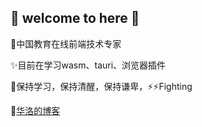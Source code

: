 ## 👋 welcome to here 👋

🤔中国教育在线前端技术专家

✨目前在学习wasm、tauri、浏览器插件

💬保持学习，保持清醒，保持谦卑，⚡⚡Fighting

💬[华洛的博客](https://www.900t.cn)







